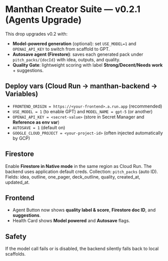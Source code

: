 # Manthan Creator Suite — v0.2.1 (Agents Upgrade)

This drop upgrades v0.2 with:
- **Model-powered generation** (optional): set `USE_MODEL=1` and `OPENAI_API_KEY` to switch from scaffold to GPT.
- **Autosave agent (Firestore)**: saves each generated pack under `pitch_packs/{docId}` with idea, outputs, and quality.
- **Quality Gate**: lightweight scoring with label **Strong/Decent/Needs work** + suggestions.

## Deploy vars (Cloud Run → manthan-backend → Variables)
- `FRONTEND_ORIGIN = https://<your-frontend>.a.run.app` (recommended)
- `USE_MODEL = 1` (to enable GPT) and `MODEL_NAME = gpt-5` (or another)
- `OPENAI_API_KEY = <secret-value>` (store in Secret Manager and **Reference as env var**)
- `AUTOSAVE = 1` (default on)
- `GOOGLE_CLOUD_PROJECT = <your-project-id>` (often injected automatically by GCP)

## Firestore
Enable **Firestore in Native mode** in the same region as Cloud Run. The backend uses application default creds.
Collection: `pitch_packs` (auto ID). Fields: idea, outline, one_pager, deck_outline, quality, created_at, updated_at.

## Frontend
- Agent Button now shows **quality label & score**, **Firestore doc ID**, and **suggestions**.
- Health Card shows **Model powered** and **Autosave** flags.

## Safety
If the model call fails or is disabled, the backend silently falls back to local scaffolds.
